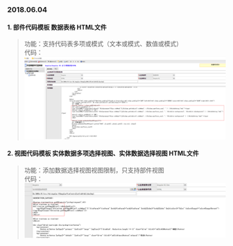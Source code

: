 ### 2018.06.04

#### 1. 部件代码模板 数据表格 HTML文件

>功能：支持代码表多项或模式（文本或模式、数值或模式）<br/>
>代码：![Alt text](./img/gridcumlor.png)<br/>

#### 2. 视图代码模板 实体数据多项选择视图、实体数据选择视图 HTML文件

>功能：添加数据选择视图视图限制，只支持部件视图<br/>
>代码：![Alt text](./img/pickupview.png)<br/>


